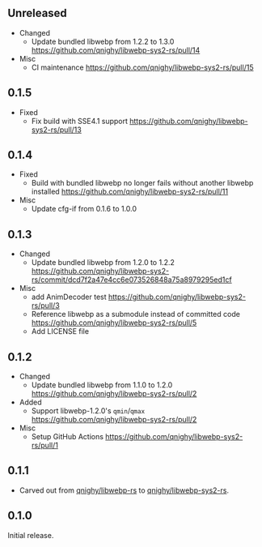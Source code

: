 ## Unreleased

- Changed
  - Update bundled libwebp from 1.2.2 to 1.3.0 https://github.com/qnighy/libwebp-sys2-rs/pull/14
- Misc
  - CI maintenance https://github.com/qnighy/libwebp-sys2-rs/pull/15

## 0.1.5

- Fixed
  - Fix build with SSE4.1 support https://github.com/qnighy/libwebp-sys2-rs/pull/13

## 0.1.4

- Fixed
  - Build with bundled libwebp no longer fails without another libwebp installed https://github.com/qnighy/libwebp-sys2-rs/pull/11
- Misc
  - Update cfg-if from 0.1.6 to 1.0.0

## 0.1.3

- Changed
  - Update bundled libwebp from 1.2.0 to 1.2.2 https://github.com/qnighy/libwebp-sys2-rs/commit/dcd7f2a47e4cc6e073526848a75a8979295ed1cf
- Misc
  - add AnimDecoder test https://github.com/qnighy/libwebp-sys2-rs/pull/3
  - Reference libwebp as a submodule instead of committed code https://github.com/qnighy/libwebp-sys2-rs/pull/5
  - Add LICENSE file

## 0.1.2

- Changed
  - Update bundled libwebp from 1.1.0 to 1.2.0 https://github.com/qnighy/libwebp-sys2-rs/pull/2
- Added
  - Support libwebp-1.2.0's `qmin`/`qmax` https://github.com/qnighy/libwebp-sys2-rs/pull/2
- Misc
  - Setup GitHub Actions https://github.com/qnighy/libwebp-sys2-rs/pull/1

## 0.1.1

- Carved out from [qnighy/libwebp-rs](https://github.com/qnighy/libwebp-rs) to [qnighy/libwebp-sys2-rs](https://github.com/qnighy/libwebp-sys2-rs).

## 0.1.0

Initial release.
